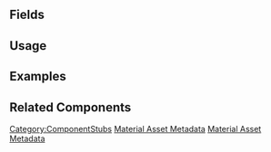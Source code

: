 <languages></languages> <translate>

## Fields

## Usage

## Examples

## Related Components

</translate>

[Category:ComponentStubs](Category:ComponentStubs "wikilink") [Material
Asset Metadata](Category:Components{{#translation:}} "wikilink")
[Material Asset
Metadata](Category:Components:Assets:Utility{{#translation:}} "wikilink")